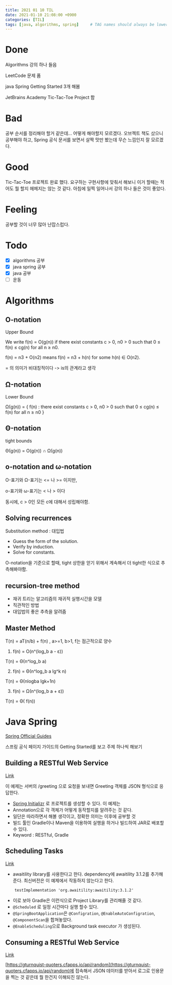```yaml
---
title: 2021 01 10 TIL
date: 2021-01-10 21:08:00 +0900
categories: [TIL]
tags: [java, algorithms, spring]     # TAG names should always be lowercase
---
```


# Done

Algorithms 강의 하나 들음

LeetCode 문제 품

java Spring Getting Started 3개 해봄

JetBrains Academy Tic-Tac-Toe Project 함

# Bad

공부 순서를 정리해야 할거 같은데... 어떻게 해야할지 모르겠다. 오브젝트 책도 샀으니 공부해야 하고, Spring 공식 문서를 보면서 살짝 맛만 봤는데 무슨 느낌인지 잘 모르겠다.

# Good

Tic-Tac-Toe 프로젝트 완료 했다. 요구하는 구현사항에 맞춰서 해보니 이거 할때는 적어도 뭘 할지 헤메지는 않는 것 같다. 아침에 일찍 일어나서 강의 하나 들은 것이 좋았다.

# Feeling

공부할 것이 너무 많아 난잡스럽다.

# Todo

- [x] algorithms 공부
- [x] java spring 공부
- [x] java 공부
- [ ] 운동

# Algorithms

## O-notation

Upper Bound

We write f(n) = O(g(n)) if there exist constants c > 0, n0 > 0 such that 0 ≤ f(n) ≤ cg(n) for all n ≥ n0.

f(n) = n3 + O(n2) means f(n) = n3 + h(n) for some h(n) ∈ O(n2).

= 의 의미가 비대칭적이다 -> is의 관계라고 생각

## Ω-notation

Lower Bound

Ω(g(n)) = { f(n) : there exist constants c > 0, n0 > 0 such that 0 ≤ cg(n) ≤ f(n) for all n ≥ n0 }

## Θ-notation

tight bounds

Θ(g(n)) = O(g(n)) ∩ Ω(g(n))

## ο-notation and ω-notation

O-표기와 Ω-표기는 <= 나 >= 이지만,

o-표기와 ω-표기는 < 나 > 이다

동시에, c > 0인 모든 c에 대해서 성립해야함.

## Solving recurrences

Substitution method : 대입법

- Guess the form of the solution.
- Verify by induction.
- Solve for constants.

O-notation을 기준으로 할때, tight 상한을 얻기 위해서 계속해서 더 tight한 식으로 추측해봐야함.

## recursion-tree method

- 재귀 트리는 알고리즘의 재귀적 실행시간을 모델
- 직관적인 방법
- 대입법의 좋은 추측을 알려줌

## Master Method

T(n) = aT(n/b) + f(n) , a>=1, b>1, f는 점근적으로 양수

1. f(n) = O(n^(log_b a - ε))
 
T(n) = Θ(n^log_b a)

2. f(n) = Θ(n^log_b a lg^k n)

T(n) = Θ(nlogba lgk+1n)

3. f(n) = Ω(n^(log_b a + ε))

T(n) = Θ( f(n)) 


# Java Spring

[Spring Official Guides](https://spring.io/guides)

스프링 공식 페이지 가이드의 Getting Started를 보고 주제 하나씩 해보기

## Building a RESTful Web Service

[Link](https://spring.io/guides/gs/rest-service/)

이 예제는 서버의 /greeting 으로 요청을 보내면 Greeting 객체를 JSON 형식으로 응답한다.

- [Spring Initializr](https://start.spring.io/) 로 프로젝트를 생성할 수 있다. 이 예제는 
- Annotation으로 각 객체가 어떻게 동작할지를 알려주는 것 같다.
- 일단은 따라하면서 해볼 생각이고, 정확한 의미는 이후에 공부할 것
- 빌드 툴인 Gradle이나 Maven을 이용하여 실행을 하거나 빌드하여 JAR로 배포할 수 있다.
- Keyword : RESTful, Gradle


## Scheduling Tasks

[Link](https://spring.io/guides/gs/scheduling-tasks/)

- awaitility library를 사용한다고 한다. dependency에 awaitility 3.1.2를 추가해준다. 최신버전은 이 예제에서 작동하지 않는다고 한다.
```
	testImplementation 'org.awaitility:awaitility:3.1.2'
```

- 이로 보아 Gradle은 이런식으로 Project Library를 관리해줄 것 같다.
- `@Scheduled` 로 일정 시간마다 실행 할수 있다.
- `@SpringBootApplication`은  `@Configration`, `@EnableAutoConfigration`, `@ComponentScan`을 합쳐놓았다.
- `@EnableScheduling`으로 Background task executor 가 생성된다.

## Consuming a RESTful Web Service

[Link](https://spring.io/guides/gs/consuming-rest/)

[https://gturnquist-quoters.cfapps.io/api/random](https://gturnquist-quoters.cfapps.io/api/random)에 접속해서 JSON 데이터를 받아서 로그로 인용문을 찍는 것 같은데 뭘 한건지 이해되진 않는다.
